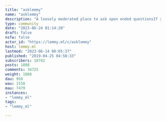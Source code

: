 ```yaml
---
title: "asklemmy" 
name: "asklemmy"
description: "A loosely moderated place to ask open ended questionsIf your post is1. Open ended 2. Not offensive (At this point, I do not have the bandwidth to moderate partisan political discussions)3. **Not regarding lemmy support** ([!lemmy_support@lemmy.ml](https://lemmy.ml/c/lemmy_support) )4. not ad nauseam inducing (please make sure its a question that would be new to most members)5. [An actual topic of discussion](https://lemmy.ml/post/1239589)it’s welcome here!"
type: community
date: "2023-06-24 01:14:20"
draft: false
nsfw: false
actor_id: "https://lemmy.ml/c/asklemmy"
host: lemmy.ml
lastmod: "2023-06-14 00:05:37"
published: "2019-04-25 04:58:33"
subscribers: 18742
posts: 1808
comments: 34725
weight: 1808
dau: 958
wau: 3158
mau: 7479
instances:
- "lemmy_ml"
tags: 
- "lemmy_ml"

---
```

